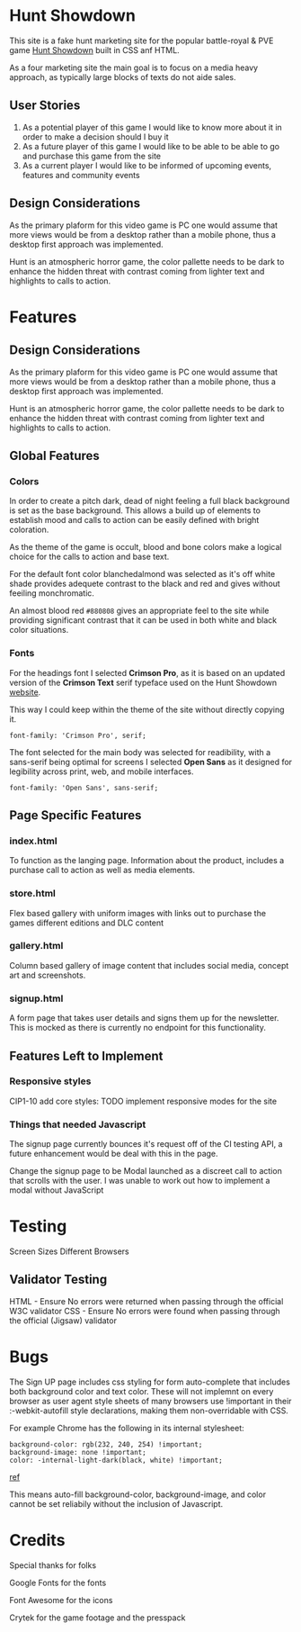 # Hunt Showdown

This site is a fake hunt marketing site for the popular battle-royal & PVE game [Hunt Showdown](https://www.huntshowdown.com/) built in CSS anf HTML.

As a four marketing site the main goal is to focus on a media heavy approach, as typically large blocks of texts do not aide sales.

## User Stories

1. As a potential player of this game I would like to know more about it in order to make a decision should I buy it
2. As a future player of this game I would like to be able to be able to go and purchase this game from the site
3. As a current player I would like to be informed of upcoming events, features and community events

## Design Considerations

As the primary plaform for this video game is PC one would assume that more views would be from a desktop rather than a mobile phone, thus a desktop first approach was implemented.

Hunt is an atmospheric horror game, the color pallette needs to be dark to enhance the hidden threat with contrast coming from lighter text and highlights to calls to action.

# Features

## Design Considerations

As the primary plaform for this video game is PC one would assume that more views would be from a desktop rather than a mobile phone, thus a desktop first approach was implemented.

Hunt is an atmospheric horror game, the color pallette needs to be dark to enhance the hidden threat with contrast coming from lighter text and highlights to calls to action.

## Global Features

### Colors

In order to create a pitch dark, dead of night feeling a full black background is set as the base background. This allows a build up of elements to establish mood and calls to action can be easily defined with bright coloration. 

As the theme of the game is occult, blood and bone colors make a logical choice for the calls to action and base text.

For the default font color blanchedalmond was selected as it's off white shade provides adequete contrast to the black and red and gives without feeiling monchromatic.

An almost blood red `#880808` gives an appropriate feel to the site while providing significant contrast that it can be used in both white and black color situations.

### Fonts

For the headings font I selected __Crimson Pro__, as it is based on an updated version of the __Crimson Text__ serif typeface used on the Hunt Showdown [website](https://www.huntshowdown.com/).

This way I could keep within the theme of the site without directly copying it.

```
font-family: 'Crimson Pro', serif;
```

The font selected for the main body was selected for readibility, with a sans-serif being optimal for screens I selected __Open Sans__ as it designed for legibility across print, web, and mobile interfaces.

```
font-family: 'Open Sans', sans-serif;
```

## Page Specific Features

### index.html

To function as the langing page. Information about the product, includes a purchase call to action as well as media elements.

### store.html 

Flex based gallery with uniform images with links out to purchase the games different editions and DLC content

### gallery.html

Column based gallery of image content that includes social media, concept art and screenshots.

### signup.html

A form page that takes user details and signs them up for the newsletter. This is mocked as there is currently no endpoint for this functionality.

## Features Left to Implement

### Responsive styles

CIP1-10 add core styles: TODO implement responsive modes for the site

### Things that needed Javascript

The signup page currently bounces it's request off of the CI testing API, a future enhancement would be deal with this in the page.

Change the signup page to be Modal launched as a discreet call to action that scrolls with the user. I was unable to work out how to implement a modal without JavaScript

# Testing

Screen Sizes
Different Browsers

## Validator Testing

HTML - Ensure No errors were returned when passing through the official W3C validator
CSS - Ensure No errors were found when passing through the official (Jigsaw) validator

# Bugs

The Sign UP page includes css styling for form auto-complete that includes both background color and text color. These will not implemnt on every browser as user agent style sheets of many browsers use !important in their :-webkit-autofill style declarations, making them non-overridable with CSS. 

For example Chrome has the following in its internal stylesheet:

```
background-color: rgb(232, 240, 254) !important;
background-image: none !important;
color: -internal-light-dark(black, white) !important;
```

[ref](https://developer.mozilla.org/en-US/docs/Web/CSS/:autofill)

This means auto-fill background-color, background-image, and color cannot be set reliabily without the inclusion of Javascript. 

# Credits

Special thanks for folks

Google Fonts for the fonts

Font Awesome for the icons

Crytek for the game footage and the presspack